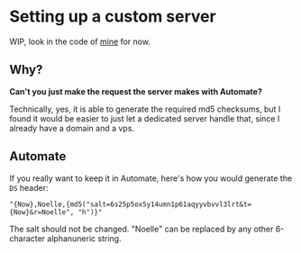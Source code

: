 # Setting up a custom server

WIP, look in the code of [mine] for now.

## Why?
**Can't you just make the request the server makes with Automate?**

Technically, yes, it is able to generate the required md5
checksums, but I found it would be easier to just let a
dedicated server handle that, since I already have a domain
and a vps.

## Automate
If you really want to keep it in Automate,
here's how you would generate the `DS` header:
```
"{Now},Noelle,{md5("salt=6s25p5ox5y14umn1p61aqyyvbvvl3lrt&t={Now}&r=Noelle", "h")}"
```
The salt should not be changed.
"Noelle" can be replaced by any other
6-character alphanuneric string.



[mine]: https://github.com/AroLeaf/resin-server
